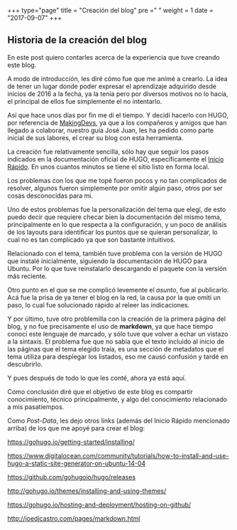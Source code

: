 +++
type="page"
title = "Creación del blog"
pre ="<i class='fa fa-anchor'></i> "
weight = 1
date = "2017-09-07"
+++

## Historia de la creación del blog
<!--more-->
En este post quiero contarles acerca de la experiencia que tuve creando este blog.

A modo de introducción, les diré cómo fue que me animé a crearlo. La idea de tener un lugar donde poder expresar el aprendizaje adquirido desde inicios de 2016 a la fecha, ya la tenía pero por diversos motivos no lo hacía, el principal de ellos fue simplemente el no intentarlo.

Así que hace unos días por fin me di el tiempo. Y decidí hacerlo con HUGO, por referencia de [MakingDevs](http://makingdevs.com/), ya que a los compañeros y amigos que han llegado a colaborar, nuestro guía José Juan, les ha pedido como parte inicial de sus labores, el crear su blog con esta herramienta.

La creación fue relativamente sencilla, sólo hay que seguir los pasos indicados en la documentación oficial de HUGO, específicamente el [Inicio Rápido](https://gohugo.io/getting-started/quick-start/). En unos cuantos minutos se tiene el sitio listo en forma local.

Los problemas con los que me topé fueron pocos y no tan complicados de resolver, algunos fueron simplemente por omitir algún paso, otros por ser cosas desconocidas para mi.

Uno de estos problemas fue la personalización del tema que elegí, de esto puedo decir que requiere checar bien la documentación del mismo tema, principalmente en lo que respecta a la configuración, y un poco de análisis de los layouts para identificar los puntos que se quieran personalizar, lo cual no es tan complicado ya que son bastante intuitivos.

Relacionado con el tema, también tuve problema con la versión de HUGO que instalé inicialmente, siguiendo la documentación de HUGO para Ubuntu. Por lo que tuve reinstalarlo descargando el paquete con la versión más reciente.

Otro punto en el que se me complicó levemente el *asunto*, fue al publicarlo. Acá fue la prisa de ya tener el blog en la red, la causa por la que omití un paso, lo cual fue solucionado rápido al releer las indicaciones.

Y por último, tuve otro problemilla con la creación de la primera página del blog, y no fue precisamente el uso de **markdown**, ya que hace tiempo conocí este lenguaje de marcado, y sólo tuve que volver a echar un vistazo a la sintaxis. El problema fue que no sabía que el texto incluido al inicio de las páginas que el tema elegido traía, es una sección de metadatos que el tema utiliza para desplegar los listados, eso me causó confusión y tardé en descubrirlo.

Y pues después de todo lo que les conté, ahora ya está aquí.

Como conclusión diré que el objetivo de este blog es compartir conocimiento, técnico principalmente, y algo del conocimiento relacionado a mis pasatiempos.

Como *Post-Data*, les dejo otros links (además del Inicio Rápido mencionado arriba) de los que me apoyé para crear el blog:

<https://gohugo.io/getting-started/installing/>

<https://www.digitalocean.com/community/tutorials/how-to-install-and-use-hugo-a-static-site-generator-on-ubuntu-14-04>

<https://github.com/gohugoio/hugo/releases>

<http://gohugo.io/themes/installing-and-using-themes/>

<https://gohugo.io/hosting-and-deployment/hosting-on-github/>

<http://joedicastro.com/pages/markdown.html>

